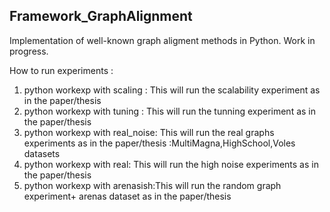 ## Framework_GraphAlignment
Implementation of well-known graph aligment methods in Python.
Work in progress.

How to run experiments :
1) python workexp with scaling : This will run the scalability experiment as in the paper/thesis
2) python workexp with tuning : This will run the tunning experiment as in the paper/thesis
3) python workexp with real_noise: This will run the real graphs experiments as in the paper/thesis :MultiMagna,HighSchool,Voles datasets
4) python workexp with real: This will run the high noise experiments as in the paper/thesis 
5) python workexp with arenasish:This will run the random graph experiment+ arenas dataset as in the paper/thesis

